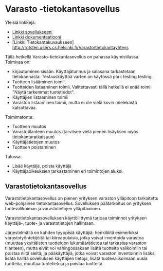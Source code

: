 ﻿
# Varasto -tietokantasovellus


Yleisiä linkkejä:


* [Linkki sovellukseeni](http://rotsten.users.cs.helsinki.fi/Varasto/)
* [Linkki dokumentaatiooni](https://github.com/rotsten/Varasto/blob/master/doc/dokumentaatio.pdf)
* [Linkki Tietokantakuvaukseen] http://rotsten.users.cs.helsinki.fi/Varasto/tietokantayhteys

Tällä hetkellä Varasto-tietokantasovellus on pahassa käymistilassa.
Toimivaa on: 
- kirjautuminen sisään. Käyttäjätunnus ja salasana tarkastetaan tietokannasta. Testauskäyttöä varten on
käytössä pari: testing testing. 
- Tuotteen lisääminen toimii.
- Tuotteiden listaaminen toimii. Valitettavasti tällä hetkellä ei enää toimi "Näytä tarkemmat tuotetiedot". 
- Käyttäjien listaaminen toimii
- Varaston listaaminen toimii, mutta ei ole vielä kovin mielekästä katsottavaa. 

Toimimatonta: 
- Tuotteen muutos
- Varastotilanteen muutos (tarvitsee vielä pienen lisäyksen myös tietokantaratkaisuun)
- Käyttäjätietojen muutos
- Tuotteen poistaminen

Tulossa:
- Lisää käyttäjä, poista käyttäjä
- Käyttäjäoikeuksien tarkastaminen eri toimintojen aluksi.

## Varastotietokantasovellus

Varastotietokantasovellus on pienen yrityksen varaston ylläpitoon tarkoitettu web-pohjainen tietokantasovellus. Sovelluksen päätarkoitus on yrityksen tuotevalikoiman ja varastotietojen ylläpitäminen. 

Varastotietokantasovelluksen käyttöliittymä tarjoaa toiminnot yrityksen käyttäjä-, tuote- ja varastotietojen hallintaan. 

Järjestelmällä on kahden tyyppisiä käyttäjiä: henkilöitä esimerkiksi varastotyöntekijöitä tai kiireapulaisia, jotka voivat inventoida varastoa (muuttaa yksittäisten tuotteiden lukumäärätietoa tai tarkastaa varaston tilanteen), mutta eivät voi vahingossakaan lisätä tuotteita valikoimiin tai poistaa niitä sieltä; ja pääkäyttäjiä, jotka voivat varaston inventoinnin lisäksi lisätä hallita sovelluksen käyttäjien tietoja, lisätä tuotevalikoimaan uusia tuotteita, muuttaa tuotetietoja ja poistaa tuotteita. 


